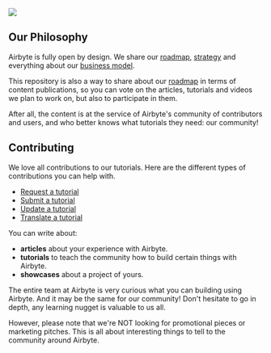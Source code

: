 [![](https://airbyte.io/wp-content/uploads/2020/09/Community-Content_Airbyte.png)](https://airbyte.io/community/#articles)

## Our Philosophy
Airbyte is fully open by design. We share our [roadmap](https://github.com/airbytehq/airbyte/projects/1), [strategy](https://docs.airbyte.io/company-handbook/company-handbook/strategy) and everything about our [business model](https://docs.airbyte.io/company-handbook/company-handbook/business-model). 

This repository is also a way to share about our [roadmap](https://github.com/airbytehq/community-content/projects/1) in terms of content publications, so you can vote on the articles, tutorials and videos we plan to work on, but also to participate in them. 

After all, the content is at the service of Airbyte's community of contributors and users, and who better knows what tutorials they need: our community!

## Contributing
We love all contributions to our tutorials. Here are the different types of contributions you can help with. 
* [Request a tutorial](https://github.com/airbytehq/community-content/issues/new?assignees=&labels=&template=request-a-tutorial.md&title=)
* [Submit a tutorial](https://github.com/airbytehq/community-content/issues/new?assignees=&labels=&template=submit-a-tutorial-article.md&title=)
* [Update a tutorial](https://github.com/airbytehq/community-content/issues/new?assignees=&labels=&template=update-a-tutorial.md&title=)
* [Translate a tutorial](https://github.com/airbytehq/community-content/issues/new?assignees=&labels=translation&template=translate-a-tutorial-article.md&title=)

You can write about:
* **articles** about your experience with Airbyte.
* **tutorials** to teach the community how to build certain things with Airbyte.
* **showcases** about a project of yours.

The entire team at Airbyte is very curious what you can building using Airbyte. And it may be the same for our community! Don't hesitate to go in depth, any learning nugget is valuable to us all. 

However, please note that we're NOT looking for promotional pieces or marketing pitches. This is all about interesting things to tell to the community around Airbyte. 
